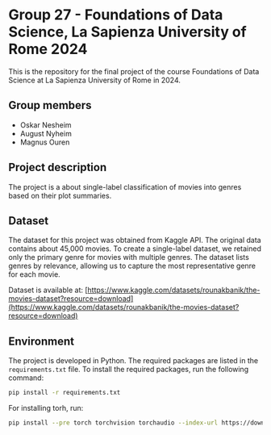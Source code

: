 # Group 27 - Foundations of Data Science, La Sapienza University of Rome 2024

This is the repository for the final project of the course Foundations of Data Science at La Sapienza University of Rome in 2024.

## Group members
- Oskar Nesheim
- August Nyheim
- Magnus Ouren

## Project description

The project is a about single-label classification of movies into genres based on their plot summaries. 

## Dataset

The dataset for this project was obtained from Kaggle API. The original data contains about 45,000 movies. To create a single-label dataset, we retained only the primary genre for movies with multiple genres. The dataset lists genres by relevance, allowing us to capture the most representative genre for each movie.

Dataset is available at: [https://www.kaggle.com/datasets/rounakbanik/the-movies-dataset?resource=download](https://www.kaggle.com/datasets/rounakbanik/the-movies-dataset?resource=download)

## Environment

The project is developed in Python. The required packages are listed in the `requirements.txt` file. To install the required packages, run the following command:

```bash
pip install -r requirements.txt
```

For installing torh, run:

```bash
pip install --pre torch torchvision torchaudio --index-url https://download.pytorch.org/whl/nightly/cpu
```